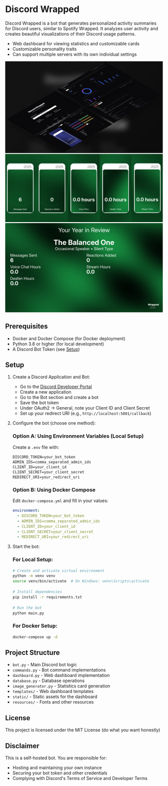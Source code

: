# Discord Wrapped

Discord Wrapped is a bot that generates personalized activity summaries for Discord users, similar to Spotify Wrapped. It analyzes user activity and creates beautiful visualizations of their Discord usage patterns.

- Web dashboard for viewing statistics and customizable cards
- Customizable personality traits
- Can support multiple servers with its own individual settings

![main](https://raw.githubusercontent.com/callbacked/discord-wrapped/refs/heads/main/screenshots/showcase.png)
![cards](https://github.com/callbacked/discord-wrapped/blob/main/screenshots/cards_showcase.png?raw=true)
![summary](https://github.com/callbacked/discord-wrapped/blob/main/screenshots/summary_card.png?raw=true)

## Prerequisites

- Docker and Docker Compose (for Docker deployment)
- Python 3.8 or higher (for local development)
- A Discord Bot Token (see [Setup](#setup))

## Setup

1. Create a Discord Application and Bot:
   - Go to the [Discord Developer Portal](https://discord.com/developers/applications)
   - Create a new application
   - Go to the Bot section and create a bot
   - Save the bot token
   - Under OAuth2 → General, note your Client ID and Client Secret
   - Set up your redirect URI (e.g., `http://localhost:5001/callback`)

2. Configure the bot (choose one method):

   ### Option A: Using Environment Variables (Local Setup)
   Create a `.env` file with:
   ```
   DISCORD_TOKEN=your_bot_token
   ADMIN_IDS=comma_separated_admin_ids
   CLIENT_ID=your_client_id
   CLIENT_SECRET=your_client_secret
   REDIRECT_URI=your_redirect_uri
   ```

   ### Option B: Using Docker Compose
   Edit `docker-compose.yml` and fill in your values:
   ```yaml
   environment:
     - DISCORD_TOKEN=your_bot_token
     - ADMIN_IDS=comma_separated_admin_ids
     - CLIENT_ID=your_client_id
     - CLIENT_SECRET=your_client_secret
     - REDIRECT_URI=your_redirect_uri
   ```

3. Start the bot:

   ### For Local Setup:
   ```bash
   # Create and activate virtual environment
   python -m venv venv
   source venv/bin/activate  # On Windows: venv\Scripts\activate
   
   # Install dependencies
   pip install -r requirements.txt
   
   # Run the bot
   python main.py
   ```

   ### For Docker Setup:
   ```bash
   docker-compose up -d
   ```

## Project Structure

- `bot.py` - Main Discord bot logic
- `commands.py` - Bot command implementations
- `dashboard.py` - Web dashboard implementation
- `database.py` - Database operations
- `image_generator.py` - Statistics card generation
- `templates/` - Web dashboard templates
- `static/` - Static assets for the dashboard
- `resources/` - Fonts and other resources


## License

This project is licensed under the MIT License (do what you want honestly)

## Disclaimer

This is a self-hosted bot. You are responsible for:
- Hosting and maintaining your own instance
- Securing your bot token and other credentials
- Complying with Discord's Terms of Service and Developer Terms